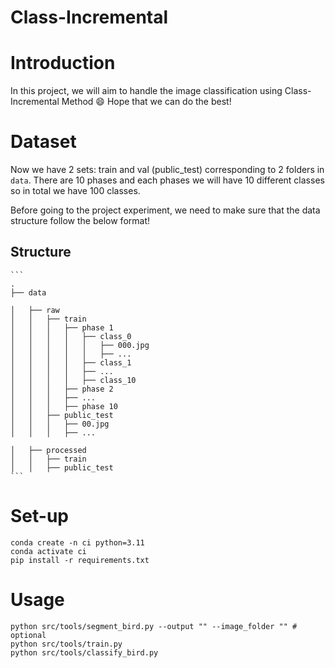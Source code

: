 Class-Incremental
=====

# Introduction

In this project, we will aim to handle the image classification using Class-Incremental Method :smile: Hope that we can do the best!

# Dataset

Now we have 2 sets: train and val (public_test) corresponding to 2 folders in `data`. There are 10 phases and each phases we will have 10 different classes so in total we have 100 classes.

Before going to the project experiment, we need to make sure that the data structure follow the below format!

## Structure
    
    ```
    .
    ├── data
    
    │   ├── raw
    │   │   ├── train
    │   │   │   ├── phase 1
    │   │   │   │   ├── class_0
    │   │   │   │   │   ├── 000.jpg
    │   │   │   │   │   ├── ...
    │   │   │   │   ├── class_1
    │   │   │   │   ├── ...
    │   │   │   │   ├── class_10
    │   │   │   ├── phase 2
    │   │   │   ├── ...
    │   │   │   ├── phase 10
    │   │   ├── public_test
    │   │   │   ├── 00.jpg
    │   │   │   ├── ...
    
    │   ├── processed
    │   │   ├── train
    │   │   ├── public_test
    ```
# Set-up

```
conda create -n ci python=3.11
conda activate ci
pip install -r requirements.txt
```

# Usage

```
python src/tools/segment_bird.py --output "" --image_folder "" # optional
python src/tools/train.py 
python src/tools/classify_bird.py
```

